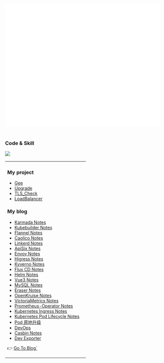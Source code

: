<div align="center">
	<br>
	<a href="https://www.devops-engineer.com.cn" target="_blank">
		<img src="https://raw.githubusercontent.com/gitlayzer/gitlayzer/master/assets/logo.svg" width="800" height="400">
	</a>
	<br>
</div>

<br>

### Code & Skill
![](https://skillicons.dev/icons?i=linux,ubuntu,redhat,django,fastapi,flask,pnpm,yarn,vite,mysql,sqlite,postgresql,mongodb,kubernetes,docker,grafana,prometheus,elasticsearch,redis,kafka,rocket,nginx,github,gitlab,githubactions,jenkins,terraform,go,python,js,ts,bash,markdown,vue,pinia,react,redux,scss,tailwind)

<table><tr><td valign="top">

### My project
<!-- project starts -->

* [Gee](https://github.com/gitlayzer/gee)
* [Upgrade](https://github.com/gitlayzer/upgrade-controller)
* [TLS_Check](https://github.com/gitlayzer/tls_check)
* [LoadBalancer](https://github.com/gitlayzer/gee_loadbalancer)

### My blog
<!-- blog starts -->
* [Karmada Notes](https://blog.devops-engineer.com.cn/article/karmada_notes.html)
* [Kubebuilder Notes](https://blog.devops-engineer.com.cn/article/kubebuilder%20notes.html)
* [Flannel Notes](https://www.devops-engineer.com.cn/article/flannel_notes.html)
* [Caolico Notes](https://www.devops-engineer.com.cn/article/calico_notes.html)
* [Linkerd Notes](https://www.devops-engineer.com.cn/article/linkerd_study_notes.html)
* [ApiSix Notes](https://www.devops-engineer.com.cn/article/use_apisix.html)
* [Envoy Notes](https://blog.devops-engineer.com.cn/article/envoy%20notes.html)
* [Higress Notes](https://blog.devops-engineer.com.cn/article/higress_notes.html)
* [Kyverno Notes](https://blog.devops-engineer.com.cn/article/kyverno_notes.html)
* [Flux CD Notes](https://www.devops-engineer.com.cn/article/use_fluxcd_notes.html)
* [Helm Notes](https://www.devops-engineer.com.cn/article/helm_notes.html)
* [Vue3 Notes](https://www.devops-engineer.com.cn/article/vue3_notes.html)
* [MySQL Notes](https://www.devops-engineer.com.cn/article/mysql_notes.html)
* [Eraser Notes](https://www.devops-engineer.com.cn/article/eraser_notes.html)
* [OpenKruise Notes](https://www.devops-engineer.com.cn/article/use_openkruise.html)
* [VictoriaMetrics Notes](https://www.devops-engineer.com.cn/article/use_victoriametrics.html)
* [Prometheus-Operator Notes](https://www.devops-engineer.com.cn/article/use_prometheus-operator.html)
* [Kubernetes Ingress Notes](https://www.devops-engineer.com.cn/article/ingress_use.html)
* [Kubernetes Pod Lifecycle Notes](https://www.devops-engineer.com.cn/article/pod_lificycle.html)
* [Pod 原地升级](https://www.devops-engineer.com.cn/article/pod%20In-place%20upgrade.html)
* [DevOps](https://www.devops-engineer.com.cn/article/use-jenkins_argocd_argo-rollout-for-kubernetes.html)
* [Casbin Notes](https://blog.devops-engineer.com.cn/article/casbin_notes.html)
* [Dev Exporter](https://blog.devops-engineer.com.cn/article/Don't%20say%20that%20you%20can't%20develop%20exporter.html)

<!-- blog ends -->
👉 [Go To Blog`](https://www.devops-engineer.com.cn)
</td><td valign="top">


